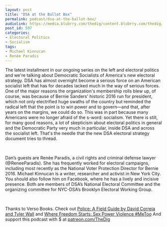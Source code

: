 ```yaml
---
layout: post
title: "DSA at the Ballot Box"
permalink: podcast/dsa-at-the-ballot-box/
audiolink: https://media.blubrry.com/thedig/content.blubrry.com/thedig/The_Dig_-_EP_103_-_KinnucanParadis.mp3
post_id: 597
categories: 
- Electoral Politics
- Socialism
tags: 
- Michael Kinnucan
- Renée Paradis
---
```


The latest installment in our ongoing series on the left and electoral politics and we're talking about Democratic Socialists of America's new electoral strategy. DSA has almost overnight become a serious force on an American socialist left that has for decades lacked much in the way of serious forces. One of the major reasons the organization's membership rolls blew up, of course, was because of Bernie Sanders' historic 2016 run for president, which not only electrified huge swaths of the country but reminded the radical left that the point is to win power and to govern—and that, after years on the margins, we could do so. This was in part because many Americans were no longer afraid of the s-word: socialism. Yet there is still, for many good reasons, a lot of skepticism about electoral politics in general and the Democratic Party very much in particular, inside DSA and across the socialist left. That's the needle that the new DSA electoral strategy document tries to thread.

 

Dan’s guests are Renée Paradis, a civil rights and criminal defense lawyer (@ReneeParadis). She has frequently worked for electoral campaigns, including most recently as the National Voter Protection Director for Bernie 2016. Michael Kinnucan is a writer, researcher and activist in New York City. You should also follow him on Facebook, where he has a lively and incisive presence. Both are members of DSA’s National Electoral Committee and the organizing committee for NYC-DSA’s Brooklyn Electoral Working Group.

 

Thanks to Verso Books. Check out [Police: A Field Guide by David Correia and Tyler Wall](versobooks.com/books/2530-police) and [Where Freedom Starts: Sex Power Violence #MeToo](versobooks.com/blogs/3635-where-freedom-starts-sex-power-violence-metoo) And support this podcast with $ at [patreon.com/TheDig](http://www.patreon.com/TheDig) 

 